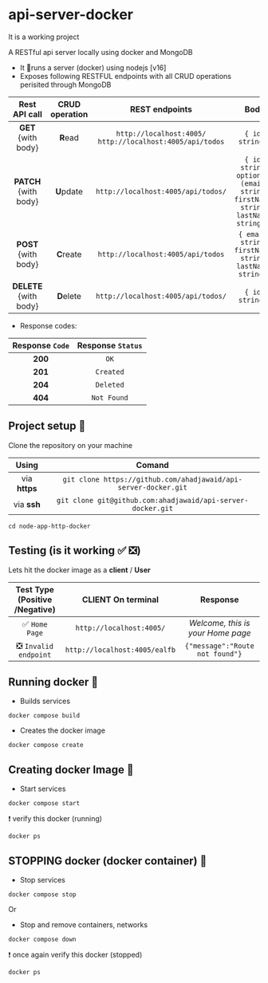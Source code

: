 # api-server-docker

It is a working project

A RESTful api server locally using docker and MongoDB

- It 🏃runs a server (docker) using nodejs [v16]
- Exposes following RESTFUL endpoints with all CRUD operations perisited through MongoDB

|**Rest API** call          | **CRUD** operation | REST endpoints| **Body**|
|:----:                 |:----:           |:----:|      :----:|
|**GET** {with body}   | **R**ead        | `http://localhost:4005/` <br /> `http://localhost:4005/api/todos`| `{ id: string }` |
|**PATCH**  {with body}   | **U**pdate     | `http://localhost:4005/api/todos/`| `{ id: string,  optional: (email: string, firstName: string, lastName: string) }` |
|**POST** {with body}   | **C**reate      | `http://localhost:4005/api/todos`| `{ email: string, firstName: string, lastName: string }` |
|**DELETE**  {with body}   | **D**elete      | `http://localhost:4005/api/todos/`| `{ id: string }` |

 - Response codes:
 
|Response `Code`  | Response `Status` |
|:---------------:|:-----------------:|
|     **200**     |       `OK`        |
|     **201**     |     `Created`     |
|     **204**     |     `Deleted`     |
|     **404**     |    `Not Found`    |

## Project setup 💼

Clone the repository on your machine

|**Using** | **Comand** |
|:---:|:---:|
|via **https**|```git clone https://github.com/ahadjawaid/api-server-docker.git``` |
|via **ssh**|```git clone git@github.com:ahadjawaid/api-server-docker.git``` |

```shell
cd node-app-http-docker
```

## Testing (is it working ✅ ❎)

Lets hit the docker image as a **client** / **User** 

|Test Type (Positive /Negative) |**CLIENT** On terminal | Response |
|:----:|:---:|:---:|
|✅ `Home Page` |`http://localhost:4005/`| *Welcome, this is your Home page* |
|❎ `Invalid endpoint`|`http://localhost:4005/ealfb` |`{"message":"Route not found"}`|


## Running docker 🐋

- Builds services

```shell
docker compose build
```
- Creates the docker image

```shell
docker compose create
```

## Creating docker Image 🎽

- Start services

```shell
docker compose start
```

❗ verify this docker (running)

```shell
docker ps
```

## STOPPING docker (docker container) 🛑

- Stop services

```shell
docker compose stop
```

Or 

- Stop and remove containers, networks

```shell
docker compose down
```

❗ once again verify this docker (stopped)

```shell
docker ps
```

